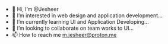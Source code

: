 - 👋 Hi, I’m @Jesheer
- 👀 I’m interested in web design and application development...
- 🌱 I’m currently learning UI and Application Developing...
- 💞️ I’m looking to collaborate on team works to UI...
- 📫 How to reach me m.jesheer@proton.me

<!---
Jesheer/Jesheer is a ✨ special ✨ repository because its `README.md` (this file) appears on your GitHub profile.
You can click the Preview link to take a look at your changes.
--->
